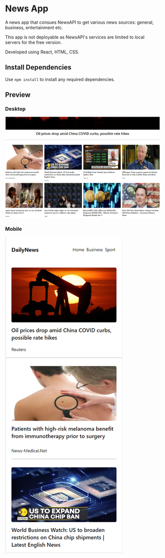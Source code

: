 # News App

A news app that consues NewsAPI to get various news sources: general, business, entertainment etc.

This app is not deployable as NewsAPI's services are limited to local servers for the free version.

Developed using React, HTML, CSS.

## Install Dependencies

Use `npm install` to install any required dependencies.

## Preview

### Desktop

![preview image of desktop](./public/preview-lg.PNG)

### Mobile

![preview image of mobile](./public/preview-sm.PNG)
